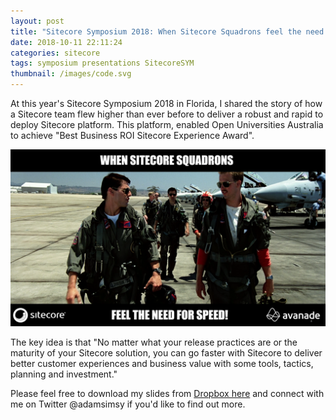 ```yaml
---
layout: post
title: "Sitecore Symposium 2018: When Sitecore Squadrons feel the need for speed!"
date: 2018-10-11 22:11:24
categories: sitecore
tags: symposium presentations SitecoreSYM
thumbnail: /images/code.svg
---
```

At this year's Sitecore Symposium 2018 in Florida, I shared the story of how a Sitecore team flew higher than ever before to deliver a robust and rapid to deploy Sitecore platform. This platform, enabled Open Universities Australia to achieve "Best Business ROI Sitecore Experience Award". 

![When Sitecore Squadrons feel the need for speed slides](/images/symposium/symposium-slide.png)

<!-- more -->

The key idea is that "No matter what your release practices are or the maturity of your Sitecore solution, you can go faster with Sitecore to deliver better customer experiences and business value with some tools, tactics, planning and investment."

Please feel free to download my slides from [Dropbox here](https://www.dropbox.com/s/uykqaeb3rwa9haq/BO221152_Simmonds_v9.pptx?dl=0) and connect with me on Twitter @adamsimsy if you'd like to find out more.
